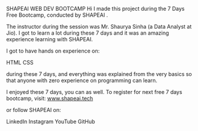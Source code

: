 SHAPEAI WEB DEV BOOTCAMP
Hi I made this project during the 7 Days Free Bootcamp, conducted by SHAPEAI .

The instructor during the session was Mr. Shaurya Sinha (a Data Analyst at Jio). I got to learn a lot during these 7 days and it was an amazing experience learning with SHAPEAI.


I got to have hands on experience on:

HTML
CSS

during these 7 days, and everything was explained from the very basics so that anyone with zero experience on programming can learn.

I enjoyed these 7 days, you can as well. To register for next free 7 days bootcamp, visit: www.shapeai.tech

or follow SHAPEAI on:

LinkedIn
Instagram
YouTube
GitHub

